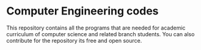 # Computer Engineering codes
This repository contains all the programs that are needed for academic curriculum of computer science and related branch students.
You can also contribute for the repository its free and open source.
